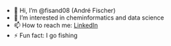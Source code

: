 - 👋 Hi, I’m @fisand08 (André Fischer)
- 👀 I’m interested in cheminformatics and data science
- 📫 How to reach me: [LinkedIn](https://www.linkedin.com/in/andre-fischer-809b5353/)
- ⚡ Fun fact: I go fishing

<!---
fisand08/fisand08 is a ✨ special ✨ repository because its `README.md` (this file) appears on your GitHub profile.
You can click the Preview link to take a look at your changes.
--->
